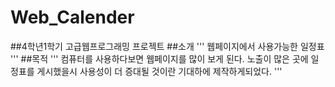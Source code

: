 # Web_Calender
##4학년1학기 고급웹프로그래밍 프로젝트 
##소개
'''
웹페이지에서 사용가능한 일정표
'''
##목적
'''
컴퓨터를 사용하다보면 웹페이지를 많이 보게 된다. 
노출이 많은 곳에 일정표를 게시했을시 사용성이 더 증대될 것이란 기대하에 제작하게되었다.
'''

